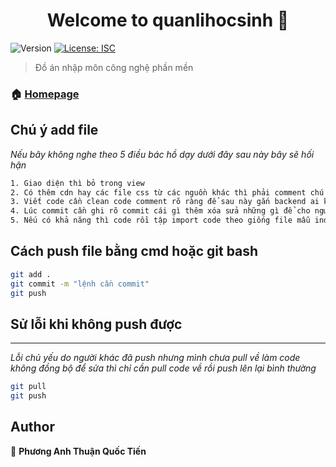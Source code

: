 <h1 align="center">Welcome to quanlihocsinh 👋</h1>
<p>
  <img alt="Version" src="https://img.shields.io/badge/version-1.0.0-blue.svg?cacheSeconds=2592000" />
  <a href="#" target="_blank">
    <img alt="License: ISC" src="https://img.shields.io/badge/License-ISC-yellow.svg" />
  </a>
</p>

> Đồ án nhập môn công nghệ phần mền

### 🏠 [Homepage](index.php)

## Chú ý add file
_Nếu bây không nghe theo 5 điều bác hồ dạy dưới đây sau này bây sẽ hối hận_
```sh
1. Giao diện thì bỏ trong view
2. Có thêm cdn hay các file css từ các nguồn khác thì phải comment chú thích cho người khác biết
3. Viết code cần clean code comment rõ ràng để sau này gắn backend ai không nghe sau này gắn backend than trời trời không thấu đâu
4. Lúc commit cần ghi rõ commit cái gì thêm xóa sửa những gì để cho người khác biết
5. Nếu có khả năng thì code rồi tập import code theo giống file mẫu index.php tập làm cấu truc file để sau này đở mắc công sửa
```

## Cách push file bằng cmd hoặc git bash

```sh
git add .
git commit -m "lệnh cần commit"
git push
```

## Sử lỗi khi không push được
***
_Lỗi chủ yếu do người khác đã push nhưng mình chưa pull về làm code không đồng bộ để sửa thì chỉ cần pull code về rồi push lên lại bình thường_
```sh
git pull
git push
```

## Author

👤 **Phương Anh Thuận Quốc Tiến**
